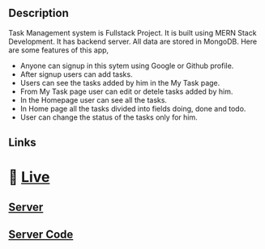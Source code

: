 
## Description

Task Management system is Fullstack Project. It is built using MERN Stack Development. It has backend server. All data are stored in MongoDB. Here are some features of this app,

- Anyone can signup in this sytem using Google or Github profile.
- After signup users can add tasks.
- Users can see the tasks added by him in the My Task page.
- From My Task page user can edit or detele tasks added by him.
- In the Homepage user can see all the tasks.
- In Home page all the tasks divided into fields doing, done and todo.
- User can change the status of the tasks only for him.


##  Links
# 🔗 [Live](https://golden-narwhal-ab1b27.netlify.app/)
## [Server](https://task-management-backend-roan.vercel.app/)
## [Server Code](https://github.com/minhajul9/task-management-backend)
